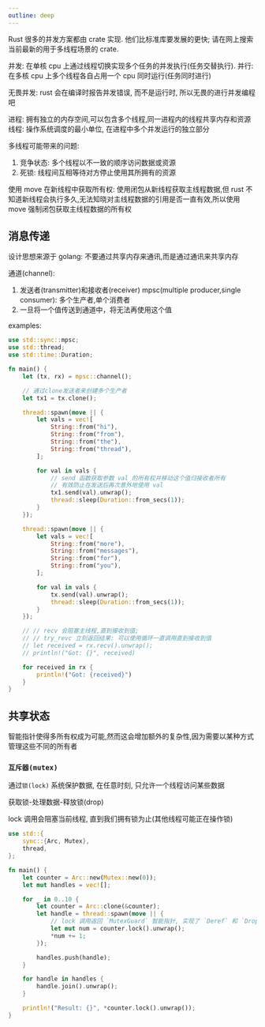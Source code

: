 ```yaml
---
outline: deep
---
```


Rust 很多的并发方案都由 crate 实现. 他们比标准库要发展的更快; 请在网上搜索当前最新的用于多线程场景的 crate.

并发: 在单核 cpu 上通过线程切换实现多个任务的并发执行(任务交替执行).
并行: 在多核 cpu 上多个线程各自占用一个 cpu 同时运行(任务同时进行)

无畏并发: rust 会在编译时报告并发错误, 而不是运行时, 所以无畏的进行并发编程吧

进程: 拥有独立的内存空间,可以包含多个线程,同一进程内的线程共享内存和资源
线程: 操作系统调度的最小单位, 在进程中多个并发运行的独立部分

多线程可能带来的问题:

1. 竞争状态: 多个线程以不一致的顺序访问数据或资源
2. 死锁: 线程间互相等待对方停止使用其所拥有的资源

使用 move 在新线程中获取所有权:
使用闭包从新线程获取主线程数据,但 rust 不知道新线程会执行多久,无法知晓对主线程数据的引用是否一直有效,所以使用 move 强制闭包获取主线程数据的所有权

## 消息传递

设计思想来源于 golang: 不要通过共享内存来通讯,而是通过通讯来共享内存

通道(channel):

1. 发送者(transmitter)和接收者(receiver)
   mpsc(multiple producer,single consumer): 多个生产者,单个消费者
2. 一旦将一个值传送到通道中，将无法再使用这个值

examples:

```rs
use std::sync::mpsc;
use std::thread;
use std::time::Duration;

fn main() {
    let (tx, rx) = mpsc::channel();

    // 通过clone发送者来创建多个生产者
    let tx1 = tx.clone();

    thread::spawn(move || {
        let vals = vec![
            String::from("hi"),
            String::from("from"),
            String::from("the"),
            String::from("thread"),
        ];

        for val in vals {
            // send 函数获取参数 val 的所有权并移动这个值归接收者所有
            // 有效防止在发送后再次意外地使用 val
            tx1.send(val).unwrap();
            thread::sleep(Duration::from_secs(1));
        }
    });

    thread::spawn(move || {
        let vals = vec![
            String::from("more"),
            String::from("messages"),
            String::from("for"),
            String::from("you"),
        ];

        for val in vals {
            tx.send(val).unwrap();
            thread::sleep(Duration::from_secs(1));
        }
    });

    // // recv 会阻塞主线程,直到接收到值;
    // // try_revc 立刻返回结果: 可以使用循环一直调用直到接收到值
    // let received = rx.recv().unwrap();
    // println!("Got: {}", received)

    for received in rx {
        println!("Got: {received}")
    }
}

```

## 共享状态

智能指针使得多所有权成为可能,然而这会增加额外的复杂性,因为需要以某种方式管理这些不同的所有者

### `互斥器(mutex)`

通过`锁(lock)` 系统保护数据, 在任意时刻, 只允许一个线程访问某些数据

获取锁-处理数据-释放锁(drop)

lock 调用会阻塞当前线程, 直到我们拥有锁为止(其他线程可能正在操作锁)

```rs
use std::{
    sync::{Arc, Mutex},
    thread,
};

fn main() {
    let counter = Arc::new(Mutex::new(0));
    let mut handles = vec![];

    for _ in 0..10 {
        let counter = Arc::clone(&counter);
        let handle = thread::spawn(move || {
            // lock 调用返回 `MutexGuard` 智能指针, 实现了 `Deref` 和 `Drop`, 所以离开作用域时会自动丢弃(释放)锁
            let mut num = counter.lock().unwrap();
            *num += 1;
        });

        handles.push(handle);
    }

    for handle in handles {
        handle.join().unwrap();
    }

    println!("Result: {}", *counter.lock().unwrap());
}
```
